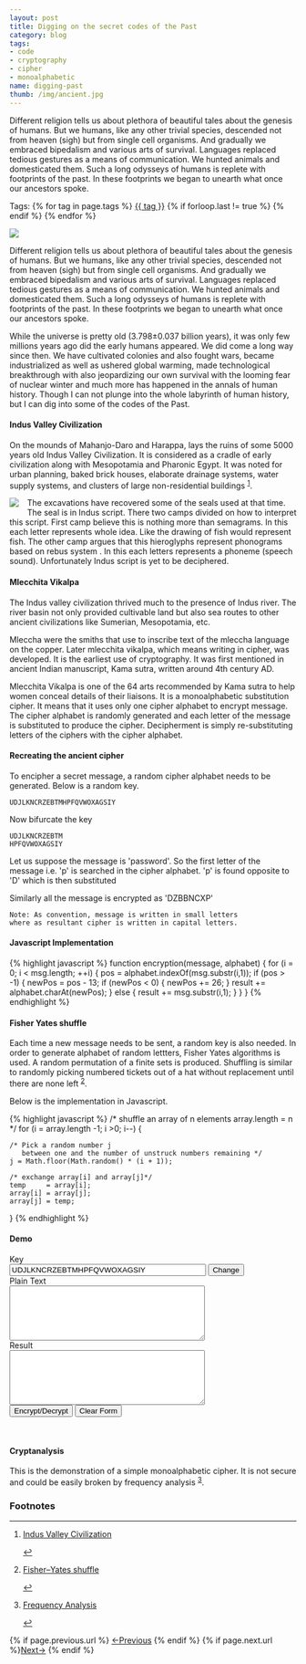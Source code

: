 ```yaml
---
layout: post
title: Digging on the secret codes of the Past
category: blog
tags: 
- code
- cryptography
- cipher
- monoalphabetic
name: digging-past
thumb: /img/ancient.jpg
---
```


<link rel="stylsheet" type="text/css" href="{{ root_url }}/css/post.css" />

Different religion tells us about plethora of beautiful tales about the genesis of humans. But we humans, like any other trivial species, descended not from heaven (sigh) but from single cell organisms. And gradually we embraced bipedalism and various arts of survival. Languages replaced tedious gestures as a means of communication. We hunted animals and domesticated them. Such a long odysseys of humans is replete with footprints of the past. In these footprints we began to unearth what once our ancestors spoke. 

<!-- truncate_here -->

<p>Tags: {% for tag in page.tags %} <a class="mytag" href="/tag/{{ tag }}" title="View posts tagged with &quot;{{ tag }}&quot;">{{ tag }}</a>  {% if forloop.last != true %} {% endif %} {% endfor %} </p> 

<div>
<img src="{{ root_url }}/img/ancient.jpg" class="thumb">
<p>
Different religion tells us about plethora of beautiful tales about the genesis of humans. But we humans, like any other trivial species, descended not from heaven (sigh) but from single cell organisms. And gradually we embraced bipedalism and various arts of survival. Languages replaced tedious gestures as a means of communication. We hunted animals and domesticated them. Such a long odysseys of humans is replete with footprints of the past. In these footprints we began to unearth what once our ancestors spoke. 
</p>
</div>

While the universe is pretty old (3.798±0.037 billion years), it was only few millions years ago did the early humans appeared. We did come a long way since then. We have cultivated colonies and also fought wars, became industrialized as well as ushered global warming, made technological breakthrough with also jeopardizing our own survival with the looming fear of nuclear winter and much more has happened in the annals of human history. Though I can not plunge into the whole labyrinth of human history, but I can dig into some of the codes of the Past.

#### Indus Valley Civilization

On the mounds of Mahanjo-Daro and Harappa, lays the ruins of some 5000 years old Indus Valley Civilization. It is considered as a cradle of early civilization along with Mesopotamia and Pharonic Egypt. It was noted for urban planning, baked brick houses, elaborate drainage systems, water supply systems, and clusters of large non-residential buildings <sup id='fnref:1'><a href='#fn:1' rel='footnote'>1</a></sup>.

<p>
<img style="float: left; margin: 0px 15px 15px 0px;" src="{{ root_url }}/img/seal.jpg" />
The excavations have recovered some of the seals used at that time. The seal is in Indus script. There two camps divided on how to interpret this script. First camp believe this is nothing more than semagrams. In this each letter represents  whole idea. Like the drawing of fish would represent fish. The other camp argues that this hieroglyphs represent phonograms based on rebus system . In this each letters represents a phoneme (speech sound). Unfortunately Indus script is yet to be deciphered.
</p>


#### Mlecchita Vikalpa

The Indus valley civilization thrived much to the presence of Indus river. The river basin not only provided cultivable land but also sea routes to other ancient civilizations like Sumerian, Mesopotamia, etc. 

Mleccha were the smiths that use to inscribe text of the mleccha language on the copper. Later mlecchita vikalpa, which means writing in cipher, was developed. It is the earliest use of cryptography. It was first mentioned in ancient Indian manuscript, Kama sutra, written around 4th century AD.

Mlecchita Vikalpa is one of the 64 arts recommended by Kama sutra to help women conceal details of their liaisons. It is a monoalphabetic substitution cipher. It means that it uses only one cipher alphabet to encrypt message. The cipher alphabet is randomly generated and each letter of the message is substituted to produce the cipher. Decipherment is simply re-substituting letters of the ciphers with the cipher alphabet. 

#### Recreating the ancient cipher

To encipher a secret message, a random cipher alphabet needs to be generated. Below is a random key.

	UDJLKNCRZEBTMHPFQVWOXAGSIY

Now bifurcate the key 

	UDJLKNCRZEBTM
	HPFQVWOXAGSIY

Let us suppose the message is 'password'. So the first letter of the message i.e. 'p' is searched in the cipher alphabet. 'p' is found opposite to 'D' which is then substituted

Similarly all the message is encrypted as 'DZBBNCXP'

	Note: As convention, message is written in small letters 
	where as resultant cipher is written in capital letters.


#### Javascript Implementation

{% highlight javascript %}
function encryption(message, alphabet) {
  for (i = 0; i < msg.length; ++i) {
    pos = alphabet.indexOf(msg.substr(i,1));
    if (pos > -1) {
      newPos = pos - 13;
      if (newPos < 0) {
        newPos += 26;
       }
       result += alphabet.charAt(newPos);
    } else  {
      result += msg.substr(i,1);
    }
  }
}
{% endhighlight %}



#### Fisher Yates shuffle

Each time a new message needs to be sent, a random key is also needed. In order to generate alphabet of random lettters, Fisher Yates algorithms is used. A random permutation of a finite sets is produced. Shuffling is similar to randomly picking numbered tickets out of a hat without replacement until there are none left <sup id='fnref:2'><a href='#fn:2' rel='footnote'>2</a></sup>.

Below is the implementation in Javascript. 

{% highlight javascript %}
/* shuffle an array of n elements 
   array.length = n */
for (i = array.length -1; i >0; i--) {

    /* Pick a random number j 
       between one and the number of unstruck numbers remaining */
    j = Math.floor(Math.random() * (i + 1));

    /* exchange array[i] and array[j]*/
    temp     = array[i];
    array[i] = array[j];
    array[j] = temp;
}
{% endhighlight %}

#### Demo

<form name="form1" id="form1" onsubmit="return false;">
  <label for="alphabet">Key</label><br>
  <input type="text" name="alphabet" id="alphabet" value="UDJLKNCRZEBTMHPFQVWOXAGSIY" maxlength="26" size="40"/> <input type="submit" value="Change" onclick="document.form1.alphabet.value=submitForm(this)"/><br>
  <label for="text">Plain Text</label> <br>
  <textarea name="cipher1" id="cipher1" rows="6" cols="40"> </textarea> <br> 
  <label for="result">Result</label> <br>
  <textarea name="result1" id="result1" rows="6" cols="40"> </textarea><br>
  <input type="button" value="Encrypt/Decrypt" onclick="return submitForm(this)" /> 
  <input type="submit" value="Clear Form" onclick="return submitForm(this)" />
</form>
<br>

#### Cryptanalysis

This is the demonstration of a simple  monoalphabetic cipher. It is not secure and could be easily broken by frequency analysis <sup id='fnref:3'><a href='#fn:3' rel='footnote'>3</a></sup>.



<div class='footnotes'><h3>Footnotes</h3><hr />
  <ol>
    <li id='fn:1'>
     <p><a href="http://en.wikipedia.org/wiki/Indus_Valley_Civilization" targe="_blank">Indus Valley Civilization</a> </p>
     <a href='#fnref:1' rev='footnote'>&#8617;</a>
    </li>
    <li id='fn:2'>
      <p><a href="http://en.wikipedia.org/wiki/Fisher–Yates_shuffle" target="_blank">Fisher–Yates shuffle</a></p>
     <a href='#fnref:2' rev='footnote'>&#8617;</a>
    </li>
    <li id='fn:3'>
      <p><a href="http://en.wikipedia.org/wiki/Frequency_analysis" target="_blank">Frequency Analysis</a></p>
     <a href='#fnref:3' rev='footnote'>&#8617;</a>
    </li>
  </ol>
</div>

<script type="text/javascript" src="{{ root_url }}/js/crypto.js"></script>

<nav class="pagination clear" style="padding-bottom:20px;">
{% if page.previous.url %} <a class="prev-item" href="{{page.previous.url}}" title="Previous Post: {{page.previous.title}}">&larr;Previous</a>   {% endif %}  {% if page.next.url %}<a class="next-item" href="{{page.next.url}}" title="Next Post: {{page.next.title}}">Next&rarr;</a>         {% endif %}
</nav>


